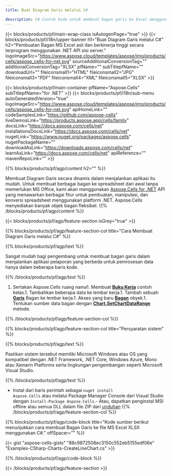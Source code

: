 ```yaml
---
title: Buat Diagram Garis melalui C# 

description: C# Contoh kode untuk membuat bagan garis ke Excel menggunakan .NET Pustaka. Gunakan kode ini untuk membuat bagan garis ke MS Excel dalam VB.NET, Asp.NET atau aplikasi berbasis .NET apa pun.
---
```

{{< blocks/products/pf/main-wrap-class isAutogenPage="true" >}}
{{< blocks/products/pf/i18n/upper-banner h1="Buat Diagram Garis melalui C#" h2="Pembuatan Bagan MS Excel asli dan berkinerja tinggi secara terprogram menggunakan .NET API sisi server." logoImageSrc="https://www.aspose.cloud/templates/aspose/img/products/cells/aspose_cells-for-net.svg" sourceAdditionalConversionTag="" additionalConversionTag="XLSX" pfName="" subTitlepfName="" downloadUrl="" fileiconsmall1="HTML" fileiconsmall2="JPG" fileiconsmall3="PDF" fileiconsmall4="XML" fileiconsmall5="XLSX" >}}

{{< blocks/products/pf/main-container pfName="Aspose.Cells" subTitlepfName="for .NET" >}}
{{< blocks/products/pf/i18n/sub-menu autoGeneratedVersion="true" logoImageSrc="https://www.aspose.cloud/templates/aspose/img/products/cells/aspose_cells-for-net.svg" apiHomeLink="" codeSamplesLink="https://github.com/aspose-cells" liveDemosLink="https://products.aspose.app/cells/family" docsLink="https://docs.aspose.com/cells/net" installationsDocsLink="https://docs.aspose.com/cells/net" nugetLink="https://www.nuget.org/packages/aspose.cells" nugetPackageName="" downloadAsLink="https://downloads.aspose.com/cells/net" learnAsLink="https://docs.aspose.com/cells/net" apiReference="" mavenRepoLink="" >}}

{{% blocks/products/pf/agp/content h2="" %}}

Membuat Diagram Garis secara dinamis dalam menjalankan aplikasi itu mudah. Untuk membuat berbagai bagan ke spreadsheet dari awal tanpa memerlukan MS Office, kami akan menggunakan [Aspose.Cells for .NET](https://products.aspose.com/cells/net)  API yang menawarkan berbagai fitur untuk pembuatan, manipulasi, dan konversi spreadsheet menggunakan platform .NET. Aspose.Cells menyediakan banyak objek bagan fleksibel.
{{% /blocks/products/pf/agp/content %}}

{{< blocks/products/pf/agp/feature-section isGrey="true" >}}

{{% blocks/products/pf/agp/feature-section-col title="Cara Membuat Diagram Garis melalui C#" %}}

{{% blocks/products/pf/agp/text %}}

 Sangat mudah bagi pengembang untuk membuat bagan garis dalam menjalankan aplikasi pelaporan yang berbeda untuk pemrosesan data hanya dalam beberapa baris kode.

{{% /blocks/products/pf/agp/text %}}

1. Sertakan Aspose.Cells ruang nama1. Membuat [**Buku Kerja**](https://reference.aspose.com/cells/net/aspose.cells/workbook) contoh kelas.1. Tambahkan beberapa data ke lembar kerja.1. Tambah sebuah [**Garis**](https://reference.aspose.com/cells/net/aspose.cells.charts/charttype) Bagan ke lembar kerja.1. Akses yang baru [**Bagan**](https://reference.aspose.com/cells/net/aspose.cells.charts/chart) obyek.1. Tentukan sumber data bagan dengan [**Chart.SetChartDataRange**](https://https://reference.aspose.com/cells/net/aspose.cells.charts/chart/methods/setchartdatarange) metode.

{{% /blocks/products/pf/agp/feature-section-col %}}

{{% blocks/products/pf/agp/feature-section-col title="Persyaratan sistem" %}}

{{% blocks/products/pf/agp/text %}}

 Pastikan sistem tersebut memiliki Microsoft Windows atau OS yang kompatibel dengan .NET Framework, .NET Core, Windows Azure, Mono atau Xamarin Platforms serta lingkungan pengembangan seperti Microsoft Visual Studio. 

{{% /blocks/products/pf/agp/text %}}

- Instal dari baris perintah sebagai <code>nuget install Aspose.Cells</code> atau melalui Package Manager Console dari Visual Studio dengan <code>Install-Package Aspose.Cells</code>.- Atau, dapatkan penginstal MSI offline atau semua DLL dalam file ZIP dari <a href="https://downloads.aspose.com/cells/net">unduhan</a>
{{% /blocks/products/pf/agp/feature-section-col %}}

{{% blocks/products/pf/agp/code-block title="Kode sumber berikut menunjukkan cara membuat Bagan Garis ke file MS Excel XLSX menggunakan C#." offSpacer="" %}}

{{< gist "aspose-cells-gists" "88c9872508ec3150c552eb5155edf06e" "Examples-CSharp-Charts-CreateLineChart.cs" >}}

{{% /blocks/products/pf/agp/code-block %}}

{{< /blocks/products/pf/agp/feature-section >}}

<!-- aboutfile Starts -->
